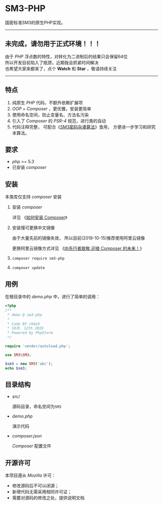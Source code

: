 # SM3-PHP
国密标准SM3的原生PHP实现。

---
## 未完成，请勿用于正式环境！！！

由于 *PHP* 浮点数的特性，对转化为二进制后的结果只会保留64位 \
所以开发目前陷入了瓶颈，近期我会抓紧时间解决 \
也希望大家来都来了，点个 **Watch** 和 **Star** ，敬请持续关注

---

## 特点
1. 纯原生 *PHP* 代码，不额外依赖扩展项
2. *OOP* + *Composer* ，更优雅，安装更简单
3. 使用命名空间，防止变量名、方法名污染
4. 引入了 *Composer* 的 *PSR-4* 规范，进行类的自动
5. 代码注释完整，
可配合《[SM3密码杂凑算法](http://www.sca.gov.cn/sca/xwdt/2010-12/17/1002389/files/302a3ada057c4a73830536d03e683110.pdf)》食用，
方便进一步学习和研究本算法。

## 要求
* *php* >= 5.3
* 已安装 *composer*

## 安装
本类库仅支持 *composer* 安装

1. 安装 *composer*
    
    详见 《[如何安装 Composer](https://pkg.phpcomposer.com/#how-to-install-composer)》

2. 安装慢可更换中文镜像

    由于大量先前的镜像失效，
    所以目前(2019-10-15)推荐使用阿里云镜像

    更换阿里云镜像方式详见 《[向先行者致敬,迎接 Composer 的未来！](https://blog.doylee.cn/composer-chinese-mirror/)》
    
3. `composer require sm3-php`
4. `composer update`

## 用例
在根目录中的 *demo.php* 中，进行了简单的调用：

```php
<?php
/**
 * demo @ sm3-php
 *
 * Code BY ch4o5
 * 10月. 12th 2019
 * Powered by PhpStorm
 */

require 'vendor/autoload.php';

use SM3\SM3;

$sm3 = new SM3('abc');
echo $sm3;
``` 

## 目录结构

- *src/*
    
    源码目录，命名空间为`SM3`

- *demo.php*
    
    演示代码
    
- *composer.json*

    *Composer* 配置文件
    
## 开源许可

本项目遵从 *Mozilla* 许可：

* 修改源码后不可以闭源；
* 新增代码无需采用相同许可证；
* 需要对源码的修改之处，提供说明文档
    
